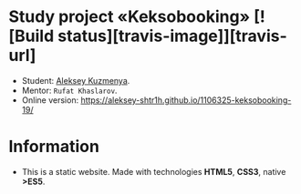 # Study project «Keksobooking» [![Build status][travis-image]][travis-url]

* Student: [Aleksey Kuzmenya](https://up.htmlacademy.ru/javascript/19/user/1106325).
* Mentor: `Rufat Khaslarov`.
* Online version: https://aleksey-shtr1h.github.io/1106325-keksobooking-19/

# Information

* This is a static website. Made with technologies **HTML5**, **CSS3**, native **>ES5**. 
